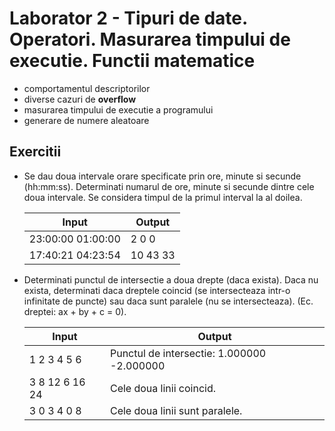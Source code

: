 # Laborator 2 - Tipuri de date. Operatori. Masurarea timpului de executie. Functii matematice

* comportamentul descriptorilor
* diverse cazuri de **overflow**
* masurarea timpului de executie a programului
* generare de numere aleatoare

## Exercitii
* Se dau doua intervale orare specificate prin ore, minute si secunde (hh:mm:ss). Determinati numarul de ore, minute si secunde dintre cele doua intervale. Se considera timpul de la primul interval la al doilea.

    | Input             | Output   |
    |-------------------|----------|
    | 23:00:00 01:00:00 | 2 0 0    |
    | 17:40:21 04:23:54 | 10 43 33 |

* Determinati punctul de intersectie a doua drepte (daca exista). Daca nu exista, determinati daca dreptele coincid (se intersecteaza intr-o infinitate de puncte) sau daca sunt paralele (nu se intersecteaza). (Ec. dreptei: ax + by + c = 0).

    | Input          | Output                                     |
    |----------------|--------------------------------------------|
    | 1 2 3 4 5 6    | Punctul de intersectie: 1.000000 -2.000000 |
    | 3 8 12 6 16 24 | Cele doua linii coincid.                   |
    | 3 0 3 4 0 8    | Cele doua linii sunt paralele.             |
